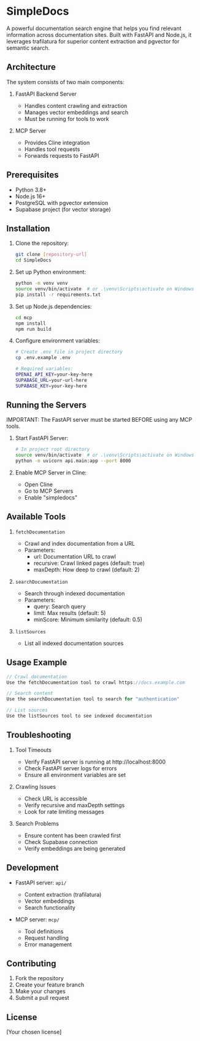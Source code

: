 # SimpleDocs

A powerful documentation search engine that helps you find relevant information across documentation sites. Built with FastAPI and Node.js, it leverages trafilatura for superior content extraction and pgvector for semantic search.

## Architecture

The system consists of two main components:

1. FastAPI Backend Server
   - Handles content crawling and extraction
   - Manages vector embeddings and search
   - Must be running for tools to work

2. MCP Server
   - Provides Cline integration
   - Handles tool requests
   - Forwards requests to FastAPI

## Prerequisites

- Python 3.8+
- Node.js 16+
- PostgreSQL with pgvector extension
- Supabase project (for vector storage)

## Installation

1. Clone the repository:
   ```bash
   git clone [repository-url]
   cd SimpleDocs
   ```

2. Set up Python environment:
   ```bash
   python -m venv venv
   source venv/bin/activate  # or .\venv\Scripts\activate on Windows
   pip install -r requirements.txt
   ```

3. Set up Node.js dependencies:
   ```bash
   cd mcp
   npm install
   npm run build
   ```

4. Configure environment variables:
   ```bash
   # Create .env file in project directory
   cp .env.example .env
   
   # Required variables:
   OPENAI_API_KEY=your-key-here
   SUPABASE_URL=your-url-here
   SUPABASE_KEY=your-key-here
   ```

## Running the Servers

IMPORTANT: The FastAPI server must be started BEFORE using any MCP tools.

1. Start FastAPI Server:
   ```bash
   # In project root directory
   source venv/bin/activate  # or .\venv\Scripts\activate on Windows
   python -m uvicorn api.main:app --port 8000
   ```

2. Enable MCP Server in Cline:
   - Open Cline
   - Go to MCP Servers
   - Enable "simpledocs"

## Available Tools

1. `fetchDocumentation`
   - Crawl and index documentation from a URL
   - Parameters:
     - url: Documentation URL to crawl
     - recursive: Crawl linked pages (default: true)
     - maxDepth: How deep to crawl (default: 2)

2. `searchDocumentation`
   - Search through indexed documentation
   - Parameters:
     - query: Search query
     - limit: Max results (default: 5)
     - minScore: Minimum similarity (default: 0.5)

3. `listSources`
   - List all indexed documentation sources

## Usage Example

```typescript
// Crawl documentation
Use the fetchDocumentation tool to crawl https://docs.example.com

// Search content
Use the searchDocumentation tool to search for "authentication"

// List sources
Use the listSources tool to see indexed documentation
```

## Troubleshooting

1. Tool Timeouts
   - Verify FastAPI server is running at http://localhost:8000
   - Check FastAPI server logs for errors
   - Ensure all environment variables are set

2. Crawling Issues
   - Check URL is accessible
   - Verify recursive and maxDepth settings
   - Look for rate limiting messages

3. Search Problems
   - Ensure content has been crawled first
   - Check Supabase connection
   - Verify embeddings are being generated

## Development

- FastAPI server: `api/`
  - Content extraction (trafilatura)
  - Vector embeddings
  - Search functionality

- MCP server: `mcp/`
  - Tool definitions
  - Request handling
  - Error management

## Contributing

1. Fork the repository
2. Create your feature branch
3. Make your changes
4. Submit a pull request

## License

[Your chosen license]
